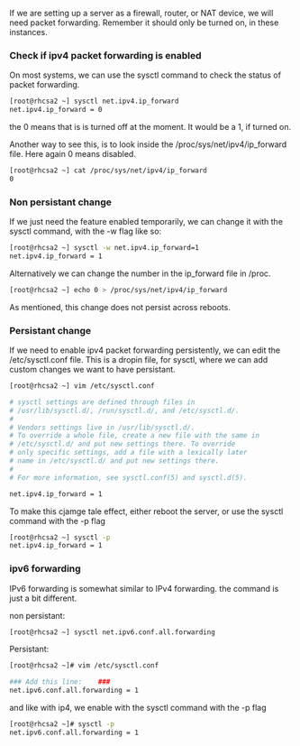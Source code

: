 If we are setting up a server as a firewall, router, or NAT device, we will need packet forwarding.
Remember it should only be turned on, in these instances.

### Check if ipv4 packet forwarding is enabled

On most systems, we can use the sysctl command to check the status of packet forwarding.
```bash
[root@rhcsa2 ~] sysctl net.ipv4.ip_forward
net.ipv4.ip_forward = 0
```
the 0 means that is is turned off at the moment. It would be a 1, if turned on.

Another way to see this, is to look inside the /proc/sys/net/ipv4/ip_forward file. Here again 0 means disabled.
```bash
[root@rhcsa2 ~] cat /proc/sys/net/ipv4/ip_forward
0
```

### Non persistant change

If we just need the feature enabled temporarily, we can change it with the sysctl command, with the -w flag
like so:
```bash
[root@rhcsa2 ~] sysctl -w net.ipv4.ip_forward=1
net.ipv4.ip_forward = 1
```

Alternatively we can change the number in the ip_forward file in /proc.
```bash
[root@rhcsa2 ~] echo 0 > /proc/sys/net/ipv4/ip_forward
```

As mentioned, this change does not persist across reboots.

### Persistant change

If we need to enable ipv4 packet forwarding persistently, we can edit the /etc/sysctl.conf file.
This is a dropin file, for sysctl, where we can add custom changes we want to have persistant.

```bash
[root@rhcsa2 ~] vim /etc/sysctl.conf

# sysctl settings are defined through files in
# /usr/lib/sysctl.d/, /run/sysctl.d/, and /etc/sysctl.d/.
#
# Vendors settings live in /usr/lib/sysctl.d/.
# To override a whole file, create a new file with the same in
# /etc/sysctl.d/ and put new settings there. To override
# only specific settings, add a file with a lexically later
# name in /etc/sysctl.d/ and put new settings there.
#
# For more information, see sysctl.conf(5) and sysctl.d(5).

net.ipv4.ip_forward = 1

```

To make this cjamge tale effect, either reboot the server, or use the sysctl command with the -p flag
```bash
[root@rhcsa2 ~] sysctl -p
net.ipv4.ip_forward = 1
```

### ipv6 forwarding

IPv6 forwarding is somewhat similar to IPv4 forwarding. the command is just a bit different.

non persistant:
```bash
[root@rhcsa2 ~] sysctl net.ipv6.conf.all.forwarding
```

Persistant:
```bash
[root@rhcsa2 ~]# vim /etc/sysctl.conf

### Add this line:    ###
net.ipv6.conf.all.forwarding = 1
```

and like with ip4, we enable with the sysctl command with the -p flag
```bash
[root@rhcsa2 ~]# sysctl -p
net.ipv6.conf.all.forwarding = 1
```